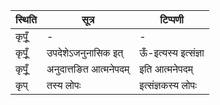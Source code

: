 | स्थिति | सूत्र | टिप्पणी |
| ----- | ------- | ------ |
| कृपूँ॒ | - | - |
| कृपूँ॒ | उपदेशेऽजनुनासिक इत् | ऊँ-इत्यस्य इत्संज्ञा |
| कृपूँ॒ | अनुदात्तङित आत्मनेपदम् | इति आत्मनेपदम् |
| कृप् | तस्य लोपः | इत्संज्ञकस्य लोपः |
